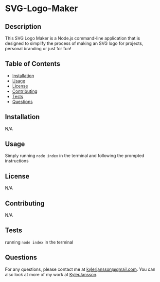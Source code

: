 # SVG-Logo-Maker

  ## Description

  This SVG Logo Maker is a Node.js command-line application that is designed to simplify the process of making an SVG logo for projects, personal branding or just for fun!

  ## Table of Contents

  - [Installation](#installation)
  - [Usage](#usage)
  - [License](#license)
  - [Contributing](#contributing)
  - [Tests](#tests)
  - [Questions](#questions)

  ## Installation

  N/A

  ## Usage

  Simply running `node index` in the terminal and following the prompted instructions

  ## License

  N/A

  ## Contributing

  N/A

  ## Tests

  running `node index` in the terminal

  ## Questions

  For any questions, please contact me at [kylerjansson@gmail.com](mailto:kylerjansson@gmail.com). You can also look at more of my work at [KylerJansson](https://github.com/KylerJansson/).
